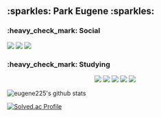 <h2><b>:sparkles: Park Eugene :sparkles:</b></h2>

<h3>:heavy_check_mark: <b>Social</b></h3>
<a href="https://hits.seeyoufarm.com"><img src="https://hits.seeyoufarm.com/api/count/incr/badge.svg?url=https%3A%2F%2Fgithub.com%2Feugene225&count_bg=%23FF8A00&title_bg=%23000000&icon=github.svg&icon_color=%23FFA74A&title=GitHub&edge_flat=false"/></a>
<a href="https://www.instagram.com/kong_eugene225/"><img src="https://img.shields.io/badge/INSTAGRAM-E4405F?style=flat-square&logo=Instagram&logoColor=black"/></a>
<a href="https://bogleboglecoding.tistory.com/"><img src="https://img.shields.io/badge/DEV_LOG-09B3AF?style=flat-square&logo=Storyblok&logoColor=white"/></a>


<h3>:heavy_check_mark: <b>Studying</b></h3>
<div align=center> 
  <img src="https://img.shields.io/badge/java-007396?style=for-the-badge&logo=java&logoColor=white"> 
  <img src="https://img.shields.io/badge/c++-00599C?style=for-the-badge&logo=c%2B%2B&logoColor=white">
  <img src="https://img.shields.io/badge/python-3776AB?style=for-the-badge&logo=python&logoColor=white">
  <img src="https://img.shields.io/badge/spring-6DB33F?style=for-the-badge&logo=spring&logoColor=white">
  <img src="https://img.shields.io/badge/spring boot-6DB33F?style=for-the-badge&logo=spring boot&logoColor=white">
</div>

![eugene225's github stats](https://github-readme-stats.vercel.app/api?username=eugene225&show_icons=true&theme=tokyonight)

[![Solved.ac Profile](http://mazassumnida.wtf/api/generate_badge?boj=zenia0225)](https://solved.ac/zenia0225)

<!---
eugene225/eugene225 is a ✨ special ✨ repository because its `README.md` (this file) appears on your GitHub profile.
You can click the Preview link to take a look at your changes.
--->
